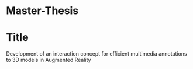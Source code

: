 # Master-Thesis

# Title

Development of an interaction concept for efficient multimedia annotations to 3D models in Augmented Reality
